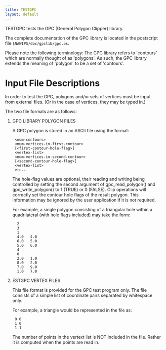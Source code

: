 ```yaml
---
title: TESTGPC
layout: default
---
```


                                                                   
TESTGPC tests the GPC (General Polygon Clipper) library.

The complete documentation of the GPC library is located in the postscript file
`$NAWIPS/doc/gpclib/gpc.ps`.

Please note the following terminology: The GPC library refers to 'contours' which are normally thought of as
'polygons'. As such, the GPC library extends the meaning of 'polygon' 
to be a set of 'contours'.


# Input File Descriptions

In order to test the GPC, polygons and/or sets of vertices must be input
from external files. (Or in the case of vertices, they may be typed in.)

The two file formats are as follows:

1. GPC LIBRARY POLYGON FILES

    A GPC polygon is stored in an ASCII file using the format:
    
        <num-contours>
        <num-vertices-in-first-contour>
        [<first-contour-hole-flag>]
        <vertex-list>
        <num-vertices-in-second-contour>
        [<second-contour-hole-flag>]
        <vertex-list>
        etc...

      The hole-flag values are optional, their reading and writing being controlled 
      by setting the second argument of gpc_read_polygon() and gpc_write_polygon() 
      to 1 (TRUE) or 0 (FALSE). Clip operations will correctly set the contour hole 
      flags of the result polygon. This information may be ignored by the user 
      application if it is not required.
    
    
      For example, a single polygon consisting of a triangular hole within a 
      quadrilateral (with hole flags included) may take the form:

         2
         3
         1
         4.0   4.0
         6.0   5.0
         5.0   6.0
         4
         0
         2.0   1.0
         8.0   2.0
         7.0   9.0
         1.0   7.0


2. ESTGPC VERTEX FILES
    
    This file format is provided for the GPC test program only. The file consists
    of a simple list of coordinate pairs separated by whitespace only.
    
    For example, a triangle would be represented in the file as:

        0 0
        1 0
        1 1
    
    The number of points in the vertext list is NOT included in the file. Rather
    it is computed when the points are read in.

